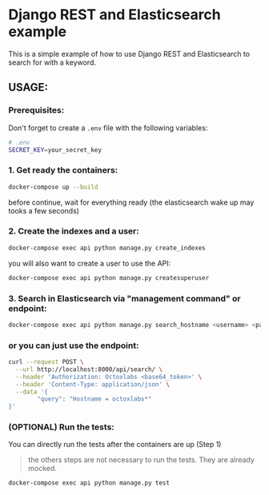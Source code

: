 # Django REST and Elasticsearch example

This is a simple example of how to use Django REST and Elasticsearch to search for with a keyword.

## USAGE:

### Prerequisites:

Don't forget to create a `.env` file with the following variables:

```bash
# .env
SECRET_KEY=your_secret_key
```

### 1. Get ready the containers:

```bash
docker-compose up --build
```

before continue, wait for everything ready (the elasticsearch wake up may tooks a few seconds)

### 2. Create the indexes and a user:

```bash
docker-compose exec api python manage.py create_indexes
```

you will also want to create a user to use the API:

```bash
docker-compose exec api python manage.py createsuperuser
```

### 3. Search in Elasticsearch via "management command" or endpoint:

```bash
docker-compose exec api python manage.py search_hostname <username> <password> <hostname>
```

### or you can just use the endpoint:

```bash
curl --request POST \
  --url http://localhost:8000/api/search/ \
  --header 'Authorization: Octoxlabs <base64_token>' \
  --header 'Content-Type: application/json' \
  --data '{
        "query": "Hostname = octoxlabs*"
}'
```

### (OPTIONAL) Run the tests:

You can directly run the tests after the containers are up (Step 1)

> the others steps are not necessary to run the tests. They are already mocked.

```bash
docker-compose exec api python manage.py test
```

